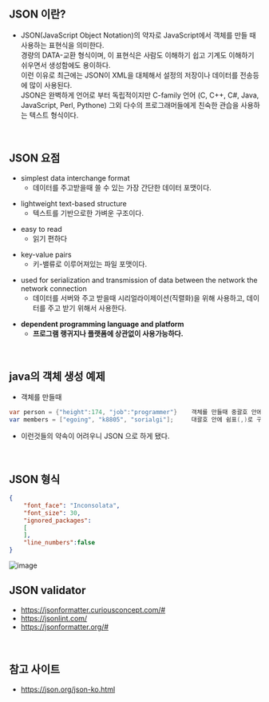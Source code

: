 ## JSON 이란?
- JSON(JavaScript Object Notation)의 약자로 JavaScript에서 객체를 만들 때 사용하는 표현식을 의미한다.  
  경량의 DATA-교환 형식이며, 이 표현식은 사람도 이해하기 쉽고 기계도 이해하기 쉬우면서 생성함에도 용이하다.   
  이런 이유로 최근에는 JSON이 XML을 대체해서 설정의 저장이나 데이터를 전송등에 많이 사용된다.  
  JSON은 완벽하게 언어로 부터 독립적이지만 C-family 언어 (C, C++, C#, Java, JavaScript, Perl, Pythone) 그외 다수의 프로그래머들에게 친숙한 관습을 
  사용하는 텍스트 형식이다. 

<br/>

## JSON 요점
- simplest data interchange format
  - 데이터를 주고받을때 쓸 수 있는 가장 간단한 데이터 포맷이다.
+ lightweight text-based structure
  - 텍스트를 기반으로한 가벼운 구조이다.
- easy to read
  - 읽기 편하다
+ key-value pairs
  - 키-밸류로 이루어져있는 파일 포맷이다. 
- used for serialization and transmission of data between the network the network connection
  - 데이터를 서버와 주고 받을때 시리얼라이제이션(직렬화)을 위해 사용하고, 데이터를 주고 받기 위해서 사용한다.
+ **dependent programming language and platform**
  - **프로그램 랭귀지나 플랫폼에 상관없이 사용가능하다.**


<br/>

## java의 객체 생성 예제
- 객체를 만들때 
```java
var person = {"height":174, "job":"programmer"}    객체를 만들때 중괄호 안에 height 와 job 이라는것은 쉼표(,) 로 구분된 규칙(약속)을 지켜야 한다.
var members = ["egoing", "k8805", "sorialgi"];     대괄호 안에 쉼표(,)로 구분하면 배열 규칙이라고 정한다. 
```
- 이런것들의 약속이 어려우니 JSON 으로 하게 됐다. 

<br/>

## JSON 형식 
```json
{
    "font_face": "Inconsolata",
    "font_size": 30,
    "ignored_packages":
    [
    ],
    "line_numbers":false
}
```

![image](https://user-images.githubusercontent.com/40311906/136728376-6f405587-c437-433f-a059-83977f763d21.png)


## JSON validator
- https://jsonformatter.curiousconcept.com/#
- https://jsonlint.com/
- https://jsonformatter.org/#

<br/>

## 참고 사이트 
- https://json.org/json-ko.html
